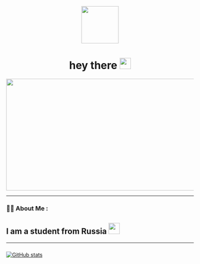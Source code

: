 <div id="header" align="center">
  <img src="https://media.giphy.com/media/M9gbBd9nbDrOTu1Mqx/giphy.gif" width="100"/>
</div>
<h1 align="center"> 
  hey there
  <img src="https://media.giphy.com/media/hvRJCLFzcasrR4ia7z/giphy.gif" width="30px"/>
</h1>
<div align="center">
  <img src="https://media.giphy.com/media/dWesBcTLavkZuG35MI/giphy.gif" width="600" height="300"/>
</div>

---

### :man_technologist: About Me :
I am a student from Russia <img src="https://media.giphy.com/media/WUlplcMpOCEmTGBtBW/giphy.gif" width="30"> 
---
 
---

###  

[![GitHub stats](https://github-readme-stats.vercel.app/api?username=Ehson0111&show_icons=true&theme=radical)](https://github.com/anuraghazra/github-readme-stats)


